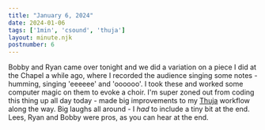 ```yaml
---
title: "January 6, 2024"
date: 2024-01-06
tags: ['1min', 'csound', 'thuja']
layout: minute.njk
postnumber: 6
---
```



Bobby and Ryan came over tonight and we did a variation on a piece I did at the Chapel a while ago, where I recorded the audience singing some notes - humming, singing 'eeeeee' and 'oooooo'.  I took these and worked some computer magic on them to evoke a choir. I'm super zoned out from coding this thing up all day today - made big improvements to my [Thuja](https://github.com/benmca/thuja) workflow along the way. Big laughs all around - I _had_ to include a tiny bit at the end. Lees, Ryan and Bobby were pros, as you can hear at the end. 




